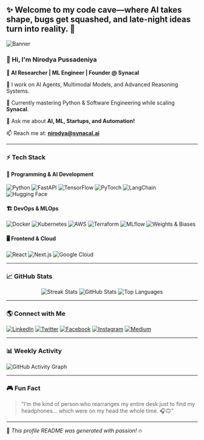 ## ✨ Welcome to my code cave—where AI takes shape, bugs get squashed, and late-night ideas turn into reality. 🚀

![Banner](https://raw.githubusercontent.com/Pusse-01/main/banner.png)

### 👋 Hi, I'm **Nirodya Pussadeniya**

**🔹 AI Researcher | ML Engineer | Founder @ Synacal**

🔭 I work on AI Agents, Multimodal Models, and Advanced Reasoning Systems.

🌱 Currently mastering Python & Software Engineering while scaling **Synacal**.

💬 Ask me about **AI, ML, Startups, and Automation!**

📫 Reach me at: **[nirodya@synacal.ai](mailto:nirodya@synacal.ai)**

---

### ⚡ Tech Stack

#### 🚀 Programming & AI Development
![Python](https://img.shields.io/badge/Python-3776AB?style=for-the-badge&logo=python&logoColor=white)
![FastAPI](https://img.shields.io/badge/FastAPI-009688?style=for-the-badge&logo=fastapi&logoColor=white)
![TensorFlow](https://img.shields.io/badge/TensorFlow-FF6F00?style=for-the-badge&logo=tensorflow&logoColor=white)
![PyTorch](https://img.shields.io/badge/PyTorch-EE4C2C?style=for-the-badge&logo=pytorch&logoColor=white)
![LangChain](https://img.shields.io/badge/LangChain-000000?style=for-the-badge&logo=data:image/png;base64,...)
![Hugging Face](https://img.shields.io/badge/Hugging%20Face-FCBB46?style=for-the-badge&logo=huggingface&logoColor=black)

#### 🏗️ DevOps & MLOps
![Docker](https://img.shields.io/badge/Docker-2496ED?style=for-the-badge&logo=docker&logoColor=white)
![Kubernetes](https://img.shields.io/badge/Kubernetes-326CE5?style=for-the-badge&logo=kubernetes&logoColor=white)
![AWS](https://img.shields.io/badge/AWS-232F3E?style=for-the-badge&logo=amazon-aws&logoColor=white)
![Terraform](https://img.shields.io/badge/Terraform-623CE4?style=for-the-badge&logo=terraform&logoColor=white)
![MLflow](https://img.shields.io/badge/MLflow-0194E2?style=for-the-badge&logo=mlflow&logoColor=white)
![Weights & Biases](https://img.shields.io/badge/W%26B-FFBE00?style=for-the-badge&logo=weightsandbiases&logoColor=black)

#### 🖥️ Frontend & Cloud
![React](https://img.shields.io/badge/React-20232A?style=for-the-badge&logo=react&logoColor=61DAFB)
![Next.js](https://img.shields.io/badge/Next.js-000000?style=for-the-badge&logo=nextdotjs&logoColor=white)
![Google Cloud](https://img.shields.io/badge/Google%20Cloud-4285F4?style=for-the-badge&logo=googlecloud&logoColor=white)

---

### 📈 GitHub Stats

<div align="center">
  <img src="https://github-readme-streak-stats.herokuapp.com/?user=Pusse-01&theme=radical" alt="Streak Stats"/>
  <img src="https://github-readme-stats.vercel.app/api?username=Pusse-01&show_icons=true&theme=radical" alt="GitHub Stats"/>
  <img src="https://github-profile-summary-cards.vercel.app/api/cards/repos-per-language?username=Pusse-01&theme=radical" alt="Top Languages"/>
</div>

---

### 🌎 Connect with Me

[![LinkedIn](https://img.shields.io/badge/LinkedIn-0A66C2?style=for-the-badge&logo=linkedin&logoColor=white)](https://linkedin.com/in/nirodyap)
[![Twitter](https://img.shields.io/badge/Twitter-1DA1F2?style=for-the-badge&logo=twitter&logoColor=white)](https://x.com/ryanpussadeniya)
[![Facebook](https://img.shields.io/badge/Facebook-1877F2?style=for-the-badge&logo=facebook&logoColor=white)](https://www.facebook.com/profile.php?id=100005534208431)
[![Instagram](https://img.shields.io/badge/Instagram-E4405F?style=for-the-badge&logo=instagram&logoColor=white)](https://www.instagram.com/pusse_01/)
[![Medium](https://img.shields.io/badge/Medium-12100E?style=for-the-badge&logo=medium&logoColor=white)](https://medium.com/@Nirodya_Pussadeniya)

---

### 📊 Weekly Activity

![GitHub Activity Graph](https://github-readme-activity-graph.vercel.app/graph?username=Pusse-01&theme=react-dark)

---

### 🎮 Fun Fact

> "I’m the kind of person who rearranges my entire desk just to find my headphones… which were on my head the whole time. 🎧🙃"

---

🚀 _This profile README was generated with passion!_ 🔥
